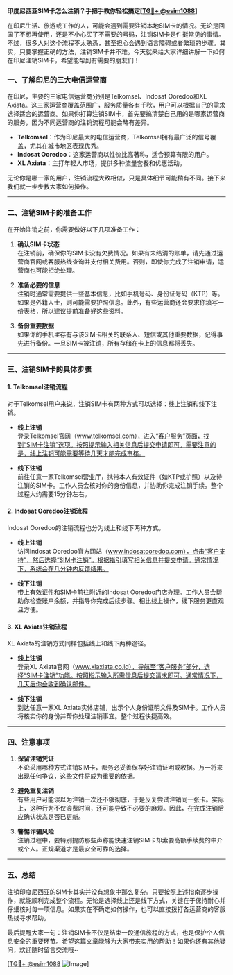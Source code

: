 **印度尼西亚SIM卡怎么注销？手把手教你轻松搞定[[TG💪+ @esim1088](https://t.me/s/esim1088)]**

在印尼生活、旅游或工作的人，可能会遇到需要注销本地SIM卡的情况。无论是回国了不想再使用，还是不小心买了不需要的号码，注销SIM卡是件挺常见的事情。不过，很多人对这个流程不太熟悉，甚至担心会遇到语言障碍或者繁琐的步骤。其实，只要掌握正确的方法，注销SIM卡并不难。今天就来给大家详细讲解一下如何在印尼注销SIM卡，希望能帮到有需要的朋友们！

### 一、了解印尼的三大电信运营商

在印尼，主要的三家电信运营商分别是Telkomsel、Indosat Ooredoo和XL Axiata。这三家运营商覆盖范围广，服务质量各有千秋，用户可以根据自己的需求选择适合的运营商。如果你打算注销SIM卡，首先要搞清楚自己用的是哪家运营商的服务，因为不同运营商的注销流程可能会略有差异。

- **Telkomsel**：作为印尼最大的电信运营商，Telkomsel拥有最广泛的信号覆盖，尤其在城市地区表现优秀。
- **Indosat Ooredoo**：这家运营商以性价比高著称，适合预算有限的用户。
- **XL Axiata**：主打年轻人市场，提供多种流量套餐和优惠活动。

无论你是哪一家的用户，注销流程大致相似，只是具体细节可能稍有不同。接下来我们就一步步教大家如何操作。

---

### 二、注销SIM卡的准备工作

在开始注销之前，你需要做好以下几项准备工作：

1. **确认SIM卡状态**  
   在注销前，确保你的SIM卡没有欠费情况。如果有未结清的账单，请先通过运营商官网或客服热线查询并支付相关费用。否则，即使你完成了注销申请，运营商也可能拒绝处理。

2. **准备必要的信息**  
   注销时通常需要提供一些基本信息，比如手机号码、身份证号码（KTP）等。如果是外籍人士，则可能需要护照信息。此外，有些运营商还会要求你填写一份表格，所以建议提前准备好这些资料。

3. **备份重要数据**  
   如果你的手机里存有与该SIM卡相关的联系人、短信或其他重要数据，记得事先进行备份。一旦SIM卡被注销，所有存储在卡上的信息都将丢失。

---

### 三、注销SIM卡的具体步骤

#### 1. Telkomsel注销流程

对于Telkomsel用户来说，注销SIM卡有两种方式可以选择：线上注销和线下注销。

- **线上注销**  
  登录Telkomsel官网（www.telkomsel.com），进入“客户服务”页面，找到“SIM卡注销”选项。按照提示输入相关信息后提交申请即可。需要注意的是，线上注销可能需要等待几天才能完成审核。

- **线下注销**  
  前往任意一家Telkomsel营业厅，携带本人有效证件（如KTP或护照）以及待注销的SIM卡。工作人员会核对你的身份信息，并协助你完成注销手续。整个过程大约需要15分钟左右。

#### 2. Indosat Ooredoo注销流程

Indosat Ooredoo的注销流程也分为线上和线下两种方式。

- **线上注销**  
  访问Indosat Ooredoo官方网站（www.indosatooredoo.com），点击“客户支持”，然后选择“SIM卡注销”。根据指引填写相关信息并提交申请。通常情况下，系统会在几分钟内反馈结果。

- **线下注销**  
  带上有效证件和SIM卡前往附近的Indosat Ooredoo门店办理。工作人员会帮助你检查账户余额，并指导你完成后续步骤。相比线上操作，线下服务更直观且方便。

#### 3. XL Axiata注销流程

XL Axiata的注销方式同样包括线上和线下两种途径。

- **线上注销**  
  登录XL Axiata官网（www.xlaxiata.co.id），导航至“客户服务”部分，选择“SIM卡注销”功能。按照指示输入所需信息后提交请求即可。通常情况下，几天后你会收到确认邮件。

- **线下注销**  
  到达任意一家XL Axiata实体店铺，出示个人身份证明文件及SIM卡。工作人员将核实你的身份并帮你处理注销事宜。整个过程快捷高效。

---

### 四、注意事项

1. **保留注销凭证**  
   不论采用哪种方式注销SIM卡，都务必妥善保存好注销证明或收据。万一将来出现任何争议，这些文件将成为重要的依据。

2. **避免重复注销**  
   有些用户可能误以为注销一次还不够彻底，于是反复尝试注销同一张卡。实际上，这种行为不仅浪费时间，还可能导致不必要的麻烦。因此，在完成注销后应确认状态是否已更新。

3. **警惕诈骗风险**  
   注销过程中，要特别提防那些声称能快速注销SIM卡却索要高额手续费的中介或个人。正规渠道才是最安全可靠的选择。

---

### 五、总结

注销印度尼西亚的SIM卡其实并没有想象中那么复杂。只要按照上述指南逐步操作，就能顺利完成整个流程。无论是选择线上还是线下方式，关键在于保持耐心并仔细核对每一项信息。如果实在不确定如何操作，也可以直接拨打各运营商的客服热线寻求帮助。

最后提醒大家一句：注销SIM卡不仅是结束一段通信旅程的方式，也是保护个人信息安全的重要环节。希望这篇文章能够为大家带来实用的帮助！如果你还有其他疑问，欢迎随时留言交流哦~

[[TG💪+ @esim1088](https://t.me/s/esim1088) ![Image](https://i.postimg.cc/4NQfJmqS/Snipaste-2025-05-13-00-14-12.png)]